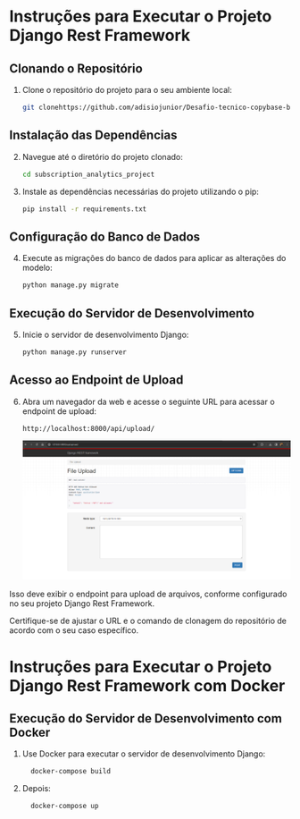 # Instruções para Executar o Projeto Django Rest Framework

## Clonando o Repositório

1. Clone o repositório do projeto para o seu ambiente local:
    ```bash
    git clonehttps://github.com/adisiojunior/Desafio-tecnico-copybase-backend.git
    ```

## Instalação das Dependências

2. Navegue até o diretório do projeto clonado:
    ```bash
    cd subscription_analytics_project
    ```

3. Instale as dependências necessárias do projeto utilizando o pip:
    ```bash
    pip install -r requirements.txt
    ```

## Configuração do Banco de Dados

4. Execute as migrações do banco de dados para aplicar as alterações do modelo:
    ```bash
    python manage.py migrate
    ```

## Execução do Servidor de Desenvolvimento

5. Inicie o servidor de desenvolvimento Django:
    ```bash
    python manage.py runserver
    ```

## Acesso ao Endpoint de Upload

6. Abra um navegador da web e acesse o seguinte URL para acessar o endpoint de upload:
    ```
    http://localhost:8000/api/upload/
    ```
   ![img.png](img.png)

Isso deve exibir o endpoint para upload de arquivos, conforme configurado no seu projeto Django Rest Framework.

Certifique-se de ajustar o URL e o comando de clonagem do repositório de acordo com o seu caso específico.

# Instruções para Executar o Projeto Django Rest Framework com Docker

## Execução do Servidor de Desenvolvimento com Docker

1. Use Docker para executar o servidor de desenvolvimento Django:
    ```bash
      docker-compose build
    ```
2. Depois:
    ```bash
      docker-compose up
    ```


